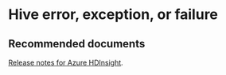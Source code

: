 <properties
  pageTitle="Hive incorrect results"
  description="Hive incorrect results"
  Service="microsoft.hdinsight"
  resource="clusters"
  authors="pjfreitas"
  ms.author="pfreitas"
  displayOrder="17"
  selfHelpType="resource"
  supportTopicIds="32629060"
  resourceTags=""
  productPesIds="15078"
  cloudEnvironments="public"
  ArticleId="11431604-67f0-4c37-9ee5-1f40758262ba"
/>

# Hive error, exception, or failure 

## **Recommended documents**

[Release notes for Azure HDInsight](https://docs.microsoft.com/azure/hdinsight/hdinsight-release-notes#apache-patch-information).<br>
